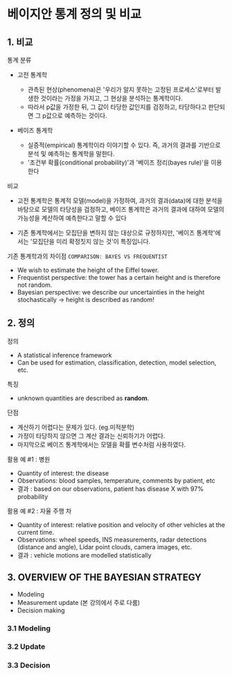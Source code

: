 # 베이지안 통계 정의 및 비교 


## 1. 비교 


통계 분류 
- 고전 통계학
    - 관측된 현상(phenomena)은 '우리가 알지 못하는 고정된 프로세스'로부터 발생한 것이라는 가정을 가지고, 그 현상을 분석하는 통계학이다. 
    - 따라서 p값을 가정한 뒤, 그 값이 타당한 값인지를 검정하고, 타당하다고 판단되면 그 p값으로 예측하는 것이다.

- 베이즈 통계학
    - 실증적(empirical) 통계학이라 이야기할 수 있다. 즉, 과거의 결과를 기반으로 분석 및 예측하는 통계학을 말한다.
    - '조건부 확률(conditional probability)'과 '베이즈 정리(bayes rule)'을 이용한다

비교 
- 고전 통계학은 통계적 모델(model)을 가정하여, 과거의 결과(data)에 대한 분석을 바탕으로 모델의 타당성을 검정하고, 베이즈 통계학은 과거의 결과에 대하여 모델의 가능성을 계산하여 예측한다고 말할 수 있다

- 기존 통계학에서는 모집단을 변하지 않는 대상으로 규정하지만, '베이즈 통계학'에서는 '모집단을 미리 확정짓지 않는 것'이 특징입니다.

기존 통계학과의 차이점 `COMPARISON: BAYES VS FREQUENTIST`

- We wish to estimate the height of the Eiffel tower.
- Frequentist perspective: the tower has a certain height and is therefore not random.
- Bayesian perspective: we describe our uncertainties in the height stochastically -> height is described as random!

## 2. 정의 

정의 
- A statistical inference framework
- Can be used for estimation, classification, detection, model selection, etc.

특징 
- unknown quantities are described as **random**.


단점 
- 계산하기 어렵다는 문제가 있다. (eg.미적분학)
- 가정이 타당하지 않으면 그 계산 결과는 신뢰하기가 어렵다.
- 마지막으로 베이즈 통계학에서는 모델을 확률 변수처럼 사용하였다.

활용 예 #1 : 병원 

- Quantity of interest: the disease
- Observations: blood samples, temperature, comments by patient, etc
- 결과 : based on our observations, patient has disease X with 97% probability

활용 예 #2 : 자율 주행 차 

- Quantity of interest: relative position and velocity of other vehicles at the current time.
- Observations: wheel speeds, INS measurements, radar detections (distance and angle), Lidar point clouds, camera images, etc.
- 결과 : vehicle motions are modelled statistically


    
## 3. OVERVIEW OF THE BAYESIAN STRATEGY
- Modeling
- Measurement update (본 강의에서 주로 다룸) 
- Decision making


### 3.1 Modeling


### 3.2 Update

### 3.3 Decision













